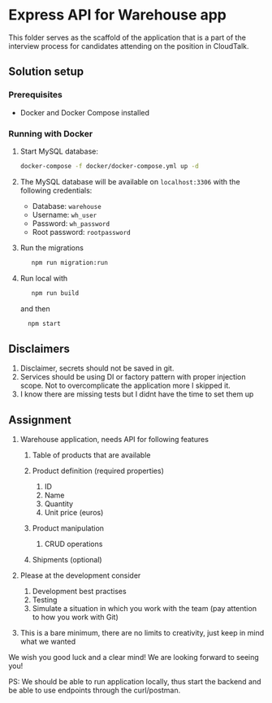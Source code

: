# Express API for Warehouse app

This folder serves as the scaffold of the application that is a part of the interview process for candidates attending
on the position in CloudTalk.

## Solution setup

### Prerequisites

- Docker and Docker Compose installed

### Running with Docker

1. Start MySQL database:
   ```bash
   docker-compose -f docker/docker-compose.yml up -d
   ```
    
2. The MySQL database will be available on `localhost:3306` with the following credentials:
    - Database: `warehouse`
    - Username: `wh_user`
    - Password: `wh_password`
    - Root password: `rootpassword`

3. Run the migrations
    ```bash
       npm run migration:run
   ```

4. Run local with
    ```bash
       npm run build 
   ```
   and then
     ```bash
       npm start 
   ```

## Disclaimers
1. Disclaimer, secrets should not be saved in git.
2. Services should be using DI or factory pattern with proper injection scope. Not to overcomplicate the application more I skipped it.
3. I know there are missing tests but I didnt have the time to set them up

## Assignment

1. Warehouse application, needs API for following features

    1. Table of products that are available
    2. Product definition (required properties)

        1. ID
        2. Name
        3. Quantity
        4. Unit price (euros)

    3. Product manipulation

        1. CRUD operations

    4. Shipments (optional)

2. Please at the development consider

    1. Development best practises
    2. Testing
    3. Simulate a situation in which you work with the team (pay attention to how you work with Git)

3. This is a bare minimum, there are no limits to creativity, just keep in mind what we wanted

We wish you good luck and a clear mind! We are looking forward to seeing you!

PS: We should be able to run application locally, thus start the backend and be able to use endpoints through the
curl/postman.
